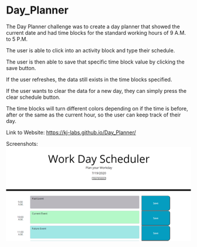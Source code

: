 # Day_Planner

The Day Planner challenge was to create a day planner that showed the current date and had time blocks for the standard working hours of 9 A.M. to 5 P.M.

The user is able to click into an activity block and type their schedule. 

The user is then able to save that specific time block value by clicking the save button. 

If the user refreshes, the data still exists in the time blocks specified. 

If the user wants to clear the data for a new day, they can simply press the clear schedule button.

The time blocks will turn different colors depending on if the time is before, after or the same as the current hour, so the user can keep track of their day. 

Link to Website: https://kj-labs.github.io/Day_Planner/

Screenshots:![Alt text](https://github.com/KJ-Labs/Day_Planner/blob/master/screenshots.PNG "Screenshots")

